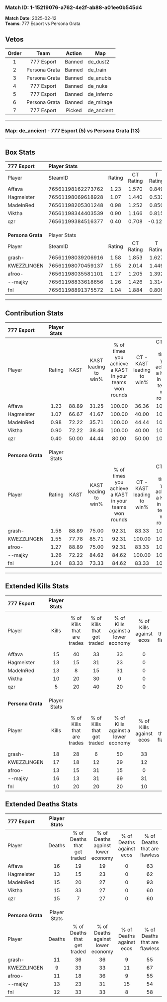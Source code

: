 ### Match ID: 1-15219076-a762-4e2f-ab88-a01ee0b545d4  
**Match Date**: 2025-02-12  
**Teams**: 777 Esport vs Persona Grata  

## Vetos  

| Order | Team | Action | Map |
| :---: | :--: | :----: | --- |
| 1 | 777 Esport | Banned | de_dust2 |
| 2 | Persona Grata | Banned | de_train |
| 3 | Persona Grata | Banned | de_anubis |
| 4 | 777 Esport | Banned | de_nuke |
| 5 | 777 Esport | Banned | de_inferno |
| 6 | Persona Grata | Banned | de_mirage |
| 7 | 777 Esport | Picked | de_ancient |

---  

### **Map**: de_ancient - 777 Esport (5) vs Persona Grata (13)  
---  

## Box Stats  

| **777 Esport**    | Player Stats      |        |           |          |       |       |       |         |        |      |     |
| :- | :- | :-: | :-: | :-: | :-: | :-: | :-: | :-: | :-: | :-: | :-: |
| Player            | SteamID           | Rating | CT Rating | T Rating | KAST  |  ADR  | Kills | Assists | Deaths | K/D  | HS% |
| Affava            | 76561198162273762 |  1.23  |   1.570   |  0.849   | 88.89 | 79.7  |  15   |    3    |   16   | 0.94 | 60  |
| Hagmeister        | 76561198069618928 |  1.07  |   1.440   |  0.532   | 66.67 | 81.7  |  13   |    3    |   13   | 1.00 | 53  |
| MadeInRed         | 76561198205301248 |  0.98  |   1.252   |  0.850   | 72.22 | 64.4  |  13   |    0    |   15   | 0.87 | 15  |
| Viktha            | 76561198344403539 |  0.90  |   1.166   |  0.815   | 72.22 | 75.9  |  10   |    6    |   15   | 0.67 | 80  |
| qzr               | 76561199384516377 |  0.40  |   0.708   |  -0.125  | 50.00 | 47.1  |   5   |    5    |   15   | 0.33 | 20  |
|                   |                   |        |           |          |       |       |       |         |        |      |     |
|                   |                   |        |           |          |       |       |       |         |        |      |     |
|                   |                   |        |           |          |       |       |       |         |        |      |     |
| **Persona Grata** | Player Stats      |        |           |          |       |       |       |         |        |      |     |
| Player            | SteamID           | Rating | CT Rating | T Rating | KAST  |  ADR  | Kills | Assists | Deaths | K/D  | HS% |
| grash-            | 76561198039206916 |  1.58  |   1.853   |  1.627   | 88.89 | 95.4  |  18   |    5    |   11   | 1.64 | 50  |
| KWEZZLINGEN       | 76561198070459137 |  1.55  |   2.014   |  1.449   | 77.78 | 106.7 |  17   |    5    |   9    | 1.89 | 82  |
| afroo-            | 76561198035581101 |  1.27  |   1.205   |  1.392   | 88.89 | 76.1  |  13   |    3    |   11   | 1.18 | 46  |
| --majky           | 76561198833618656 |  1.26  |   1.426   |  1.314   | 72.22 | 84.1  |  16   |    3    |   13   | 1.23 | 50  |
| fnl               | 76561198891375572 |  1.04  |   1.884   |  0.806   | 83.33 | 65.6  |  10   |    7    |   12   | 0.83 | 80  |
---  

## Contribution Stats  

| **777 Esport**    | Player Stats |       |                      |                                                        |                           |                                                             |                          |                                                            |
| :- | :-: | :-: | :-: | :-: | :-: | :-: | :-: | :-: |
| Player            |    Rating    | KAST  | KAST leading to win% | % of times you achieve a KAST in your teams won rounds | CT - KAST leading to win% | CT - % of times you achieve a KAST in your teams won rounds | T - KAST leading to win% | T - % of times you achieve a KAST in your teams won rounds |
| Affava            |     1.23     | 88.89 |        31.25         |                         100.00                         |           36.36           |                           100.00                            |          20.00           |                           100.00                           |
| Hagmeister        |     1.07     | 66.67 |        41.67         |                         100.00                         |           40.00           |                           100.00                            |          50.00           |                           100.00                           |
| MadeInRed         |     0.98     | 72.22 |        35.71         |                         100.00                         |           44.44           |                           100.00                            |          20.00           |                           100.00                           |
| Viktha            |     0.90     | 72.22 |        38.46         |                         100.00                         |           40.00           |                           100.00                            |          33.33           |                           100.00                           |
| qzr               |     0.40     | 50.00 |        44.44         |                         80.00                          |           50.00           |                           100.00                            |           0.00           |                            0.00                            |
|                   |              |       |                      |                                                        |                           |                                                             |                          |                                                            |
|                   |              |       |                      |                                                        |                           |                                                             |                          |                                                            |
|                   |              |       |                      |                                                        |                           |                                                             |                          |                                                            |
| **Persona Grata** | Player Stats |       |                      |                                                        |                           |                                                             |                          |                                                            |
| Player            |    Rating    | KAST  | KAST leading to win% | % of times you achieve a KAST in your teams won rounds | CT - KAST leading to win% | CT - % of times you achieve a KAST in your teams won rounds | T - KAST leading to win% | T - % of times you achieve a KAST in your teams won rounds |
| grash-            |     1.58     | 88.89 |        75.00         |                         92.31                          |           83.33           |                           100.00                            |          70.00           |                           87.50                            |
| KWEZZLINGEN       |     1.55     | 77.78 |        85.71         |                         92.31                          |          100.00           |                           100.00                            |          77.78           |                           87.50                            |
| afroo-            |     1.27     | 88.89 |        75.00         |                         92.31                          |           83.33           |                           100.00                            |          70.00           |                           87.50                            |
| --majky           |     1.26     | 72.22 |        84.62         |                         84.62                          |          100.00           |                           100.00                            |          75.00           |                           75.00                            |
| fnl               |     1.04     | 83.33 |        73.33         |                         84.62                          |           83.33           |                           100.00                            |          66.67           |                           75.00                            |
---  

## Extended Kills Stats  

| **777 Esport**    | Player Stats |                            |                            |                                    |                         |                              |                                 |                                       |                    |           |
| :- | :-: | :-: | :-: | :-: | :-: | :-: | :-: | :-: | :-: | :-: |
| Player            |    Kills     | % of Kills that are trades | % of Kills that got traded | % of Kills against a lower economy | % of Kills against ecos | % of Kills that are flawless | % of Kills that are close duels | % of Kills that are assisted by flash | Pistol Round Kills | AWP Kills |
| Affava            |      15      |             40             |             33             |                 33                 |            0            |              53              |                0                |                   0                   |         1          |     0     |
| Hagmeister        |      13      |             15             |             31             |                 23                 |            0            |              38              |                8                |                   8                   |         0          |     0     |
| MadeInRed         |      13      |             8              |             15             |                 31                 |            0            |              69              |                0                |                   8                   |         0          |     7     |
| Viktha            |      10      |             20             |             30             |                 0                  |            0            |              60              |               20                |                  10                   |         0          |     0     |
| qzr               |      5       |             20             |             40             |                 20                 |            0            |              80              |                0                |                   0                   |         1          |     0     |
|                   |              |                            |                            |                                    |                         |                              |                                 |                                       |                    |           |
|                   |              |                            |                            |                                    |                         |                              |                                 |                                       |                    |           |
|                   |              |                            |                            |                                    |                         |                              |                                 |                                       |                    |           |
| **Persona Grata** | Player Stats |                            |                            |                                    |                         |                              |                                 |                                       |                    |           |
| Player            |    Kills     | % of Kills that are trades | % of Kills that got traded | % of Kills against a lower economy | % of Kills against ecos | % of Kills that are flawless | % of Kills that are close duels | % of Kills that are assisted by flash | Pistol Round Kills | AWP Kills |
| grash-            |      18      |             28             |             6              |                 50                 |           33            |              72              |                0                |                  11                   |         2          |     0     |
| KWEZZLINGEN       |      17      |             18             |             12             |                 29                 |           12            |              71              |                0                |                  12                   |         5          |     0     |
| afroo-            |      13      |             15             |             31             |                 15                 |            0            |              62              |                0                |                   0                   |         1          |     3     |
| --majky           |      16      |             13             |             31             |                 69                 |           31            |              75              |                0                |                   6                   |         2          |     0     |
| fnl               |      10      |             20             |             20             |                 20                 |           10            |              50              |               10                |                   0                   |         0          |     0     |
## Extended Deaths Stats  

| **777 Esport**    | Player Stats |                             |                                   |                          |                               |                            |                           |               |
| :- | :-: | :-: | :-: | :-: | :-: | :-: | :-: | :-: |
| Player            |    Deaths    | % of Deaths that get traded | % of Deaths against lower economy | % of Deaths against ecos | % of Deaths that are flawless | % of Deaths that are close | % of Deaths while blinded | Deaths to AWP |
| Affava            |      16      |             19              |                19                 |            0             |              63               |             0              |             6             |       1       |
| Hagmeister        |      13      |             15              |                23                 |            0             |              62               |             0              |             8             |       1       |
| MadeInRed         |      15      |             20              |                27                 |            0             |              93               |             0              |             0             |       0       |
| Viktha            |      15      |             33              |                27                 |            0             |              60               |             0              |             7             |       1       |
| qzr               |      15      |              7              |                27                 |            0             |              60               |             7              |            13             |       0       |
|                   |              |                             |                                   |                          |                               |                            |                           |               |
|                   |              |                             |                                   |                          |                               |                            |                           |               |
|                   |              |                             |                                   |                          |                               |                            |                           |               |
| **Persona Grata** | Player Stats |                             |                                   |                          |                               |                            |                           |               |
| Player            |    Deaths    | % of Deaths that get traded | % of Deaths against lower economy | % of Deaths against ecos | % of Deaths that are flawless | % of Deaths that are close | % of Deaths while blinded | Deaths to AWP |
| grash-            |      11      |             36              |                36                 |            9             |              55               |             0              |             9             |       2       |
| KWEZZLINGEN       |      9       |             33              |                33                 |            11            |              67               |             11             |            11             |       2       |
| afroo-            |      11      |             18              |                36                 |            9             |              55               |             9              |             0             |       2       |
| --majky           |      13      |             23              |                31                 |            15            |              54               |             0              |             0             |       1       |
| fnl               |      12      |             33              |                33                 |            8             |              58               |             8              |             8             |       0       |
